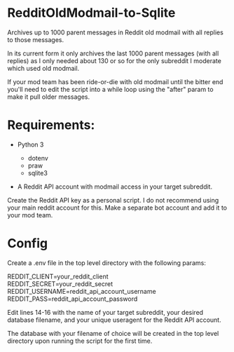 # RedditOldModmail-to-Sqlite

Archives up to 1000 parent messages in Reddit old modmail with all replies to those messages.

In its current form it only archives the last 1000 parent messages (with all replies) as I only needed about 130 or so for the only subreddit I moderate which used old modmail.

If your mod team has been ride-or-die with old modmail until the bitter end you'll need to edit the script into a while loop using the "after" param to make it pull older messages.

# Requirements:

* Python 3
  * dotenv
  * praw
  * sqlite3

* A Reddit API account with modmail access in your target subreddit.

Create the Reddit API key as a personal script. I do not recommend using your main reddit account for this. Make a separate bot account and add it to your mod team.

# Config

Create a .env file in the top level directory with the following params:

REDDIT_CLIENT=your_reddit_client  
REDDIT_SECRET=your_reddit_secret  
REDDIT_USERNAME=reddit_api_account_username  
REDDIT_PASS=reddit_api_account_password

Edit lines 14-16 with the name of your target subreddit, your desired database filename, and your unique useragent for the Reddit API account.

The database with your filename of choice will be created in the top level directory upon running the script for the first time.
